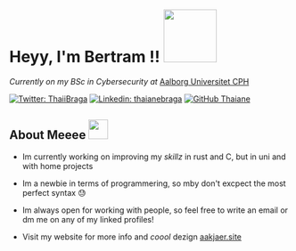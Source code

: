 # Heyy, I'm **Bertram** !!  <img src="https://media.giphy.com/media/L2fhrK3Jpual0S9SLE/giphy.gif" width="95">
_Currently on my BSc in Cybersecurity at_ [Aalborg Universitet CPH](https://www.aau.dk/)

[![Twitter: ThaiiBraga](https://img.shields.io/twitter/follow/BertramAakjaer?style=social)](https://twitter.com/BertramAakjaer)
[![Linkedin: thaianebraga](https://img.shields.io/badge/-Bertram_Aakjær-blue?style=flat-square&logo=Linkedin&logoColor=white&link=https://www.linkedin.com/in/bertram-aakjær/)](https://www.linkedin.com/in/bertram-aakj%C3%A6r/)
[![GitHub Thaiane](https://img.shields.io/github/followers/BertramAakjaer?label=follow&style=social)](https://github.com/BertramAakjaer)



About Meeee <img src="https://media.giphy.com/media/Xew5sq77hJ3k2OCdZL/giphy.gif" width="35">
---

- Im currently working on improving my _skillz_ in rust and C, but in uni and with home projects

- Im a newbie in terms of programmering, so mby don't excpect the most perfect syntax 😓

- Im always open for working with people, so feel free to write an email or dm me on any of my linked profiles!

- Visit my website for more info and _coool_ dezign [aakjaer.site](https://www.aakjaer.site)
